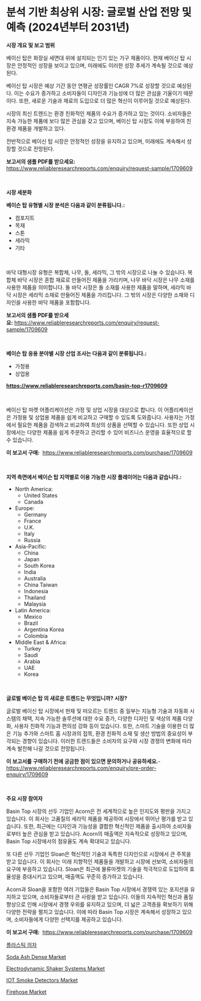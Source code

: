 <p><h1>분석 기반 최상위 시장: 글로벌 산업 전망 및 예측 (2024년부터 2031년)</h1></p><p><strong>시장 개요 및 보고 범위</strong></p>
<p><p>베이신 탑은 화장실 세면대 위에 설치되는 인기 있는 가구 제품이다. 현재 베이신 탑 시장은 안정적인 성장을 보이고 있으며, 미래에도 이러한 성장 추세가 계속될 것으로 예상된다. </p><p>베이신 탑 시장은 예상 기간 동안 연평균 성장률인 CAGR 7%로 성장할 것으로 예상된다. 이는 수요가 증가하고 소비자들이 디자인과 기능성에 더 많은 관심을 기울이기 때문이다. 또한, 새로운 기술과 재료의 도입으로 더 많은 혁신이 이루어질 것으로 예상된다.</p><p>시장의 최신 트렌드는 환경 친화적인 제품의 수요가 증가하고 있는 것이다. 소비자들은 지속 가능한 제품에 보다 많은 관심을 갖고 있으며, 베이신 탑 시장도 이에 부응하여 친환경 제품을 개발하고 있다.</p><p>전반적으로 베이신 탑 시장은 안정적인 성장을 유지하고 있으며, 미래에도 계속해서 성장할 것으로 전망된다.</p></p>
<p><strong>보고서의 샘플 PDF를 받으세요:</strong> <a href="https://www.reliableresearchreports.com/enquiry/request-sample/1709609">https://www.reliableresearchreports.com/enquiry/request-sample/1709609</a></p>
<p>&nbsp;</p>
<p><strong>시장 세분화</strong></p>
<p><strong>베이슨 탑 유형별 시장 분석은 다음과 같이 분류됩니다.:</strong></p>
<p><ul><li>컴포지트</li><li>목재</li><li>스톤</li><li>세라믹</li><li>기타</li></ul></p>
<p>&nbsp;</p>
<p><p>바닥 대형시장 유형은 복합체, 나무, 돌, 세라믹, 그 밖의 시장으로 나눌 수 있습니다. 복합체 바닥 시장은 혼합 재료로 만들어진 제품을 가리키며, 나무 바닥 시장은 나무 소재를 사용한 제품을 의미합니다. 돌 바닥 시장은 돌 소재를 사용한 제품을 말하며, 세라믹 바닥 시장은 세라믹 소재로 만들어진 제품을 가리킵니다. 그 밖의 시장은 다양한 소재와 디자인을 사용한 바닥 제품을 포함합니다.</p></p>
<p><strong>보고서의 샘플 PDF를 받으세요:</strong>&nbsp;<a href="https://www.reliableresearchreports.com/enquiry/request-sample/1709609">https://www.reliableresearchreports.com/enquiry/request-sample/1709609</a></p>
<p>&nbsp;</p>
<p><strong> 베이슨 탑 응용 분야별 시장 산업 조사는 다음과 같이 분류됩니다.:</strong></p>
<p><ul><li>가정용</li><li>상업용</li></ul></p>
<p><strong><a href="https://www.reliableresearchreports.com/basin-top-r1709609">https://www.reliableresearchreports.com/basin-top-r1709609</a></strong></p>
<p>&nbsp;</p>
<p><p>베이신 탑 마켓 어플리케이션은 가정 및 상업 시장을 대상으로 합니다. 이 어플리케이션은 가정용 및 상업용 제품을 쉽게 비교하고 구매할 수 있도록 도와줍니다. 사용자는 가정에서 필요한 제품을 검색하고 비교하여 최상의 상품을 선택할 수 있습니다. 또한 상업 시장에서는 다양한 제품을 쉽게 주문하고 관리할 수 있어 비즈니스 운영을 효율적으로 할 수 있습니다.</p></p>
<p><strong>이 보고서 구매:</strong>&nbsp; <a href="https://www.reliableresearchreports.com/purchase/1709609">https://www.reliableresearchreports.com/purchase/1709609</a></p>
<p>&nbsp;</p>
<p><strong>지역 측면에서 베이슨 탑 지역별로 이용 가능한 시장 플레이어는 다음과 같습니다.:</strong></p>
<p><ul>
    <li>
        North America:
        <ul>
            <li>United States</li>
            <li>Canada</li>
        </ul>
    </li>
    <li>
        Europe:
        <ul>
            <li>Germany</li>
            <li>France</li>
            <li>U.K.</li>
            <li>Italy</li>
            <li>Russia</li>
        </ul>
    </li>
    <li>
        Asia-Pacific:
        <ul>
            <li>China</li>
            <li>Japan</li>
            <li>South Korea</li>
            <li>India</li>
            <li>Australia</li>
            <li>China Taiwan</li>
            <li>Indonesia</li>
            <li>Thailand</li>
            <li>Malaysia</li>
        </ul>
    </li>
    <li>
        Latin America:
        <ul>
            <li>Mexico</li>
            <li>Brazil</li>
            <li>Argentina Korea</li>
            <li>Colombia</li>
        </ul>
    </li>
    <li>
        Middle East & Africa:
        <ul>
            <li>Turkey</li>
            <li>Saudi</li>
            <li>Arabia</li>
            <li>UAE</li>
            <li>Korea</li>
        </ul>
    </li>
    </ul></p>
<p>&nbsp;</p>
<p><strong>글로벌 베이슨 탑 의 새로운 트렌드는 무엇입니까? 시장?</strong></p>
<p><p>글로벌 베이신 탑 시장에서 현재 및 떠오르는 트렌드 중 일부는 지능형 기술과 자동화 시스템의 채택, 지속 가능한 솔루션에 대한 수요 증가, 다양한 디자인 및 색상의 제품 다양화, 사용자 친화적 기능과 편의성 강화 등이 있습니다. 또한, 스마트 기술을 이용한 더 많은 기능 추가와 스마트 홈 시장과의 접목, 환경 친화적 소재 및 생산 방법의 중요성이 부각되는 경향이 있습니다. 이러한 트렌드들은 소비자의 요구와 시장 경쟁의 변화에 따라 계속 발전해 나갈 것으로 전망됩니다.</p></p>
<p><strong>이 보고서를 구매하기 전에 궁금한 점이 있으면 문의하거나 공유하세요.</strong>- <a href="https://www.reliableresearchreports.com/enquiry/pre-order-enquiry/1709609">https://www.reliableresearchreports.com/enquiry/pre-order-enquiry/1709609</a></p>
<p>&nbsp;</p>
<p><strong>주요 시장 참여자</strong></p>
<p><p>Basin Top 시장의 선두 기업인 Acorn은 전 세계적으로 높은 인지도와 평판을 가지고 있습니다. 이 회사는 고품질의 세라믹 제품을 제공하여 시장에서 뛰어난 평가를 받고 있습니다. 또한, 최근에는 디자인과 기능성을 결합한 혁신적인 제품을 출시하여 소비자들로부터 높은 관심을 받고 있습니다. Acorn의 매출액은 지속적으로 성장하고 있으며, Basin Top 시장에서의 점유율도 계속 확대되고 있습니다.</p><p>또 다른 선두 기업인 Sloan은 혁신적인 기술과 독특한 디자인으로 시장에서 큰 주목을 받고 있습니다. 이 회사는 미래 지향적인 제품들을 개발하고 시장에 선보여, 소비자들의 요구에 부응하고 있습니다. Sloan은 최근에 물류마켓의 기술을 적극적으로 도입하여 효율성을 증대시키고 있으며, 매출액도 꾸준히 증가하고 있습니다.</p><p>Acorn과 Sloan을 포함한 여러 기업들은 Basin Top 시장에서 경쟁력 있는 포지션을 유지하고 있으며, 소비자들로부터 큰 사랑을 받고 있습니다. 이들의 지속적인 혁신과 품질 향상으로 인해 시장에서 경쟁 우위를 유지하고 있으며, 더 넓은 고객층을 확보하기 위해 다양한 전략을 펼치고 있습니다. 이에 따라 Basin Top 시장은 계속해서 성장하고 있으며, 소비자들에게 다양한 선택지를 제공하고 있습니다.</p></p>
<p><strong>이 보고서 구매:</strong>&nbsp;&nbsp;<a href="https://www.reliableresearchreports.com/purchase/1709609">https://www.reliableresearchreports.com/purchase/1709609</a></p>
<p><p><a href="https://github.com/vss5505pa7z1p/Market-Research-Report-List-1/blob/main/472686827640.md">플라스틱 의자</a></p><p><a href="https://issuu.com/reportprime-2/docs/soda-ash-dense-market-size-2030.pptx">Soda Ash Dense Market</a></p><p><a href="https://www.linkedin.com/pulse/electrodynamic-shaker-systems-market-size-outlook-forecast-hndse?trackingId=exHTleke%2BRaeoz1AwZInBA%3D%3D">Electrodynamic Shaker Systems Market</a></p><p><a href="https://view.publitas.com/reportprime-1/iot-smoke-detectors-market-size-reveals-the-best-marketing-channels-in-global-industry/">IOT Smoke Detectors Market</a></p><p><a href="https://www.linkedin.com/pulse/firehose-market-insights-cagr-trends-growth-strategies-ifpxe?trackingId=3pyY36dlDIJuC9H9mPamkA%3D%3D">Firehose Market</a></p></p>